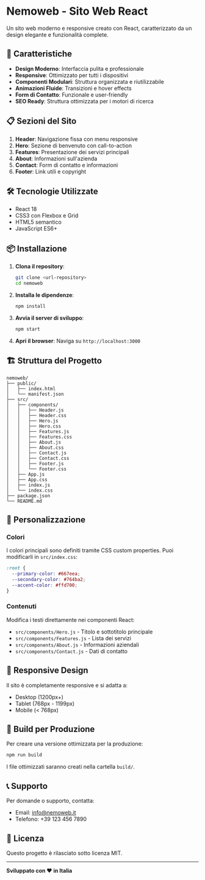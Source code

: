 # Nemoweb - Sito Web React

Un sito web moderno e responsive creato con React, caratterizzato da un design elegante e funzionalità complete.

## 🚀 Caratteristiche

- **Design Moderno**: Interfaccia pulita e professionale
- **Responsive**: Ottimizzato per tutti i dispositivi
- **Componenti Modulari**: Struttura organizzata e riutilizzabile
- **Animazioni Fluide**: Transizioni e hover effects
- **Form di Contatto**: Funzionale e user-friendly
- **SEO Ready**: Struttura ottimizzata per i motori di ricerca

## 📋 Sezioni del Sito

1. **Header**: Navigazione fissa con menu responsive
2. **Hero**: Sezione di benvenuto con call-to-action
3. **Features**: Presentazione dei servizi principali
4. **About**: Informazioni sull'azienda
5. **Contact**: Form di contatto e informazioni
6. **Footer**: Link utili e copyright

## 🛠️ Tecnologie Utilizzate

- React 18
- CSS3 con Flexbox e Grid
- HTML5 semantico
- JavaScript ES6+

## 📦 Installazione

1. **Clona il repository**:
   ```bash
   git clone <url-repository>
   cd nemoweb
   ```

2. **Installa le dipendenze**:
   ```bash
   npm install
   ```

3. **Avvia il server di sviluppo**:
   ```bash
   npm start
   ```

4. **Apri il browser**:
   Naviga su `http://localhost:3000`

## 🏗️ Struttura del Progetto

```
nemoweb/
├── public/
│   ├── index.html
│   └── manifest.json
├── src/
│   ├── components/
│   │   ├── Header.js
│   │   ├── Header.css
│   │   ├── Hero.js
│   │   ├── Hero.css
│   │   ├── Features.js
│   │   ├── Features.css
│   │   ├── About.js
│   │   ├── About.css
│   │   ├── Contact.js
│   │   ├── Contact.css
│   │   ├── Footer.js
│   │   └── Footer.css
│   ├── App.js
│   ├── App.css
│   ├── index.js
│   └── index.css
├── package.json
└── README.md
```

## 🎨 Personalizzazione

### Colori
I colori principali sono definiti tramite CSS custom properties. Puoi modificarli in `src/index.css`:

```css
:root {
  --primary-color: #667eea;
  --secondary-color: #764ba2;
  --accent-color: #ffd700;
}
```

### Contenuti
Modifica i testi direttamente nei componenti React:
- `src/components/Hero.js` - Titolo e sottotitolo principale
- `src/components/Features.js` - Lista dei servizi
- `src/components/About.js` - Informazioni aziendali
- `src/components/Contact.js` - Dati di contatto

## 📱 Responsive Design

Il sito è completamente responsive e si adatta a:
- Desktop (1200px+)
- Tablet (768px - 1199px)
- Mobile (< 768px)

## 🚀 Build per Produzione

Per creare una versione ottimizzata per la produzione:

```bash
npm run build
```

I file ottimizzati saranno creati nella cartella `build/`.

## 📞 Supporto

Per domande o supporto, contatta:
- Email: info@nemoweb.it
- Telefono: +39 123 456 7890

## 📄 Licenza

Questo progetto è rilasciato sotto licenza MIT.

---

**Sviluppato con ❤️ in Italia** 